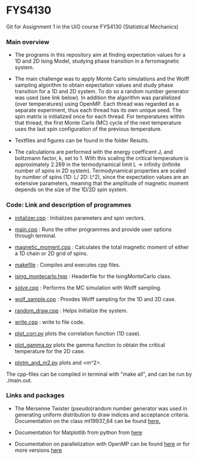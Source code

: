# FYS4130
Git for Assignment 1 in the UiO course FYS4130 (Statistical Mechanics)

### Main overview
* The programs in this repository aim at finding expectation values for a 1D and 2D Ising Model, studying phase transition in a ferromagnetic system.

* The main challenge was to apply Monte Carlo simulations and the Wolff sampling algorithm to obtain expectation values and study phase transition for a 1D and 2D system. To do so a random number generator was used (see link below). In addition the algorithm was parallelized (over temperatures) using OpenMP. Each thread was regarded as a separate experiment, thus each thread has its own unique seed. The spin matrix is initialized once for each thread. For temperatures within that thread, the first Monte Carlo (MC) cycle of the next temperature uses the last spin configuration of the previous temperature.

* Textfiles and figures can be found in the folder Results.

* The calculations are performed with the energy coefficent J, and boltzmann factor, k, set to 1. With this scaling the critical temperature is approximately 2.269 in the termodynamical limit L -> infinity (infinite number of spins in 2D system). Termodynamical properties are scaled by number of spins (1D: L/ 2D: L^2), since the expectation values are an extensive parameters, meaning that the amplitude of magnetic moment depends on the size of the 1D/2D spin system.

### Code: Link and description of programmes
- [initalizer.cpp](https://github.com/lasse-steinnes/FYS4130/blob/main/assignment2/initializer.cpp) : Initializes parameters and spin vectors.

- [main.cpp](https://github.com/lasse-steinnes/FYS4130/blob/main/assignment2/main.cpp) : Runs the other programmes and provide user options through terminal.

- [magnetic_moment.cpp](https://github.com/lasse-steinnes/FYS4130/blob/main/assignment2/magnetic_moment.cpp) : Calculates the total magnetic moment of either a 1D chain or 2D grid of spins.

 - [makefile](https://github.com/lasse-steinnes/FYS4130/blob/main/assignment2/makefile) : Compiles and executes cpp files.

-  [ising_montecarlo.hpp](https://github.com/lasse-steinnes/FYS4130/blob/main/assignment2/ising_montecarlo.hpp) : Headerfile for the IsingMonteCarlo class.

- [solve.cpp](https://github.com/lasse-steinnes/FYS4130/blob/main/assignment2/solve.cpp) : Performs the MC simulation with Wolff sampling.

- [wolf_sample.cpp](https://github.com/lasse-steinnes/FYS4130/blob/main/assignment2/wolf_sample.cpp) : Provdes Wolff sampling for the 1D and 2D case.

- [random_draw.cpp](https://github.com/lasse-steinnes/FYS4130/blob/main/assignment2/random_draw.cpp) : Helps initialize the system.

- [write.cpp](https://github.com/lasse-steinnes/FYS4130/blob/main/assignment2/write.cpp) : write to file code.

- [plot_corr.py](https://github.com/lasse-steinnes/FYS4130/blob/main/assignment2/plot_corr.py) plots the correlation function (1D case).

- [plot_gamma.py](https://github.com/lasse-steinnes/FYS4130/blob/main/assignment2/plot_gamma.py) plots the gamma function to obtain the critical temperature for the 2D case.

- [plotm_and_m2.py](https://github.com/lasse-steinnes/FYS4130/blob/main/assignment2/plotm_and_m2.py) plots <m> and <m^2>.



The cpp-files can be compiled in terminal with "make all", and can be run by ./main.out.

### Links and packages
- The Mersenne Twister (pseudo)random number generator was used in generating uniform distribution to draw indices and acceptance criteria. Documentation on the class mt19937_64 can be found [here.](https://www.cplusplus.com/reference/random/mt19937_64/)

- Documentation for Matplotlib from python from [here](https://matplotlib.org/)

- Documentation on parallelization with OpenMP can be found [here](https://www.openmp.org/wp-content/uploads/OpenMP-4.5-1115-CPP-web.pdf) or for more versions [here](https://www.openmp.org/resources/refguides/)
